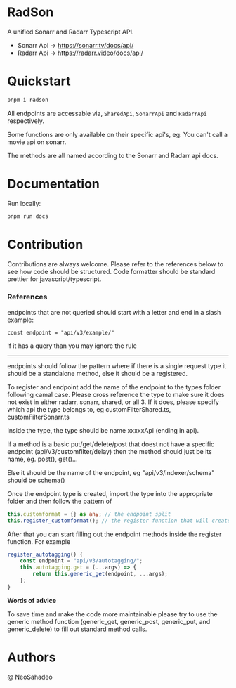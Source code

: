 # RadSon

A unified Sonarr and Radarr Typescript API.

- Sonarr Api -> https://sonarr.tv/docs/api/
- Radarr Api -> https://radarr.video/docs/api/

# Quickstart

```bash
pnpm i radson
```

All endpoints are accessable via, `SharedApi`, `SonarrApi` and `RadarrApi` respectively.

Some functions are only available on their specific api's, eg: You can't call a movie api on sonarr.

The methods are all named according to the Sonarr and Radarr api docs.

# Documentation

<!-- Website -> -->

Run locally:

```bash
pnpm run docs
```

# Contribution

Contributions are always welcome. Please refer to the references below to see how code should be structured.
Code formatter should be standard prettier for javascript/typescript.

### References

endpoints that are not queried should start with a letter and end in a slash
example:

```typscript
const endpoint = "api/v3/example/"
```

if it has a query than you may ignore the rule

---

endpoints should follow the pattern where if there is a single request type it should be a standalone method, else
it should be a registered.

To register and endpoint add the name of the endpoint to the types folder following camal case. Please cross reference
the type to make sure it does not exist in either radarr, sonarr, shared, or all 3. If it does, please specify which
api the type belongs to, eg customFilterShared.ts, customFilterSonarr.ts

Inside the type, the type should be name xxxxxApi (ending in api).

If a method is a basic put/get/delete/post that doest not have a specific endpoint (api/v3/customfilter/delay) then the method
should just be its name, eg. post(), get()...

Else it should be the name of the endpoint, eg "api/v3/indexer/schema" should be schema()

Once the endpoint type is created, import the type into the appropriate folder and then follow the pattern of

```typescript
this.customformat = {} as any; // the endpoint split
this.register_customformat(); // the register function that will create the methods
```

After that you can start filling out the endpoint methods inside the register function. For example

```typescript
register_autotagging() {
    const endpoint = "api/v3/autotagging/";
    this.autotagging.get = (...args) => {
        return this.generic_get(endpoint, ...args);
    };
}
```

**Words of advice**

To save time and make the code more maintainable please try to use the generic method function (generic_get, generic_post, generic_put, and generic_delete)
to fill out standard method calls.


# Authors

@ NeoSahadeo
